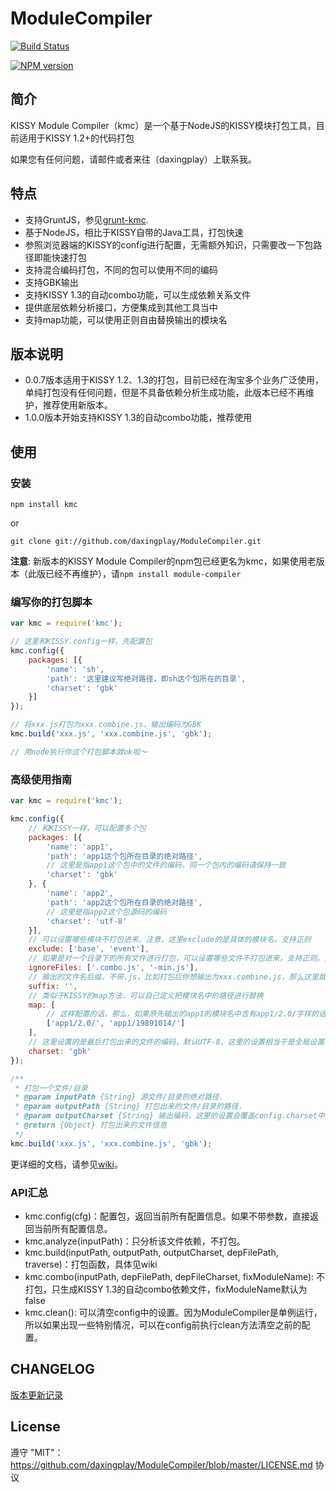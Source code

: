 # ModuleCompiler

[![Build Status](https://secure.travis-ci.org/daxingplay/ModuleCompiler.png)](http://travis-ci.org/daxingplay/ModuleCompiler)

[![NPM version](https://badge.fury.io/js/kmc.png)](http://badge.fury.io/js/kmc)

## 简介

KISSY Module Compiler（kmc）是一个基于NodeJS的KISSY模块打包工具，目前适用于KISSY 1.2+的代码打包

如果您有任何问题，请邮件或者来往（daxingplay）上联系我。

## 特点

- 支持GruntJS，参见[grunt-kmc](https://github.com/daxingplay/grunt-kmc).
- 基于NodeJS，相比于KISSY自带的Java工具，打包快速
- 参照浏览器端的KISSY的config进行配置，无需额外知识，只需要改一下包路径即能快速打包
- 支持混合编码打包，不同的包可以使用不同的编码
- 支持GBK输出
- 支持KISSY 1.3的自动combo功能，可以生成依赖关系文件
- 提供底层依赖分析接口，方便集成到其他工具当中
- 支持map功能，可以使用正则自由替换输出的模块名

## 版本说明

- 0.0.7版本适用于KISSY 1.2、1.3的打包，目前已经在淘宝多个业务广泛使用，单纯打包没有任何问题，但是不具备依赖分析生成功能，此版本已经不再维护，推荐使用新版本。
- 1.0.0版本开始支持KISSY 1.3的自动combo功能，推荐使用

## 使用

### 安装
    npm install kmc

or

    git clone git://github.com/daxingplay/ModuleCompiler.git

**注意**: 新版本的KISSY Module Compiler的npm包已经更名为kmc，如果使用老版本（此版已经不再维护），请`npm install module-compiler`

### 编写你的打包脚本

```js
var kmc = require('kmc');

// 这里和KISSY.config一样，先配置包
kmc.config({
    packages: [{
        'name': 'sh',
        'path': '这里建议写绝对路径，即sh这个包所在的目录',
        'charset': 'gbk'
    }]
});

// 将xxx.js打包为xxx.combine.js，输出编码为GBK
kmc.build('xxx.js', 'xxx.combine.js', 'gbk');

// 用node执行你这个打包脚本就ok啦～
```

### 高级使用指南

```js
var kmc = require('kmc');

kmc.config({
    // 和KISSY一样，可以配置多个包
    packages: [{
        'name': 'app1',
        'path': 'app1这个包所在目录的绝对路径',
        // 这里是指app1这个包中的文件的编码，同一个包内的编码请保持一致
        'charset': 'gbk'
    }, {
        'name': 'app2',
        'path': 'app2这个包所在目录的绝对路径',
        // 这里是指app2这个包源码的编码
        'charset': 'utf-8'
    }],
    // 可以设置哪些模块不打包进来。注意，这里exclude的是具体的模块名，支持正则
    exclude: ['base', 'event'],
    // 如果是对一个目录下的所有文件进行打包，可以设置哪些文件不打包进来，支持正则。注意和上面的exclude的配置的区别。
    ignoreFiles: ['.combo.js', '-min.js'],
    // 输出的文件名后缀，不带.js，比如打包后你想输出为xxx.combine.js，那么这里就配置为：.combine
    suffix: '',
    // 类似于KISSY的map方法，可以自己定义把模块名中的路径进行替换
    map: [
        // 这样配置的话，那么，如果原先输出的app1的模块名中含有app1/2.0/字样的话，就会被替换成app1/19891014/
        ['app1/2.0/', 'app1/19891014/']
    ],
    // 这里设置的是最后打包出来的文件的编码，默认UTF-8，这里的设置相当于是全局设置，下面build中的设置是针对单一打包实例的
    charset: 'gbk'
});

/**
 * 打包一个文件/目录
 * @param inputPath {String} 源文件/目录的绝对路径.
 * @param outputPath {String} 打包出来的文件/目录的路径.
 * @param outputCharset {String} 输出编码，这里的设置会覆盖config.charset中的设置，默认UTF-8
 * @return {Object} 打包出来的文件信息
 */
kmc.build('xxx.js', 'xxx.combine.js', 'gbk');
```

更详细的文档，请参见[wiki](https://github.com/daxingplay/ModuleCompiler/wiki)。

### API汇总

* kmc.config(cfg)：配置包，返回当前所有配置信息。如果不带参数，直接返回当前所有配置信息。
* kmc.analyze(inputPath)：只分析该文件依赖，不打包。
* kmc.build(inputPath, outputPath, outputCharset, depFilePath, traverse)：打包函数，具体见wiki
* kmc.combo(inputPath, depFilePath, depFileCharset, fixModuleName): 不打包，只生成KISSY 1.3的自动combo依赖文件，fixModuleName默认为false
* kmc.clean(): 可以清空config中的设置。因为ModuleCompiler是单例运行，所以如果出现一些特别情况，可以在config前执行clean方法清空之前的配置。

## CHANGELOG

[版本更新记录](https://github.com/daxingplay/ModuleCompiler/blob/master/HISTORY.md)

## License
遵守 "MIT"：https://github.com/daxingplay/ModuleCompiler/blob/master/LICENSE.md 协议